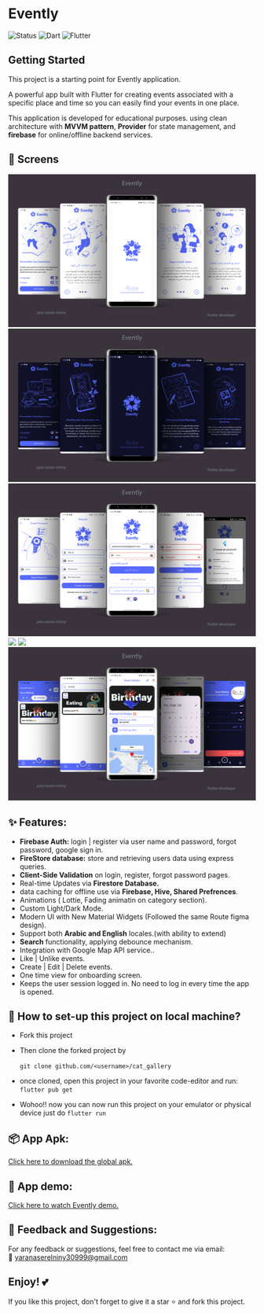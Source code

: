 # Evently

![Status](https://img.shields.io/badge/Status-Active-brightgreen)
![Dart](https://img.shields.io/badge/Dart-100%25-brightgreen)
![Flutter](https://img.shields.io/badge/Flutter-Cross%20Platform-blue)

## Getting Started

This project is a starting point for Evently application.

A powerful app built with Flutter for creating events associated with a specific place and time so you can easily find your events in one place.

This application is developed for educational purposes. using clean architecture with **MVVM pattern**, **Provider** for state management, and **firebase** for online/offline backend services.

## 📸 Screens

 <img src="readme/evently_01.png">

 <img src="readme/evently_02.png">

 <img src="readme/evently_03.png">

 <img src="readme/evently_04.png">

 <img src="readme/evently_05.png">

 <img src="readme/evently_06.png">

## ✨ Features:

- **Firebase Auth:** login | register via user name and password, forgot password, google sign in.
- **FireStore database:** store and retrieving users data using express queries.
- **Client-Side Validation** on login, register, forgot password pages.
- Real-time Updates via **Firestore Database.**
- data caching for offline use via **Firebase, Hive, Shared Prefrences**.
- Animations ( Lottie, Fading animatin on category section).
- Custom Light/Dark Mode.
- Modern UI with New Material Widgets (Followed the same Route figma design).
- Support both **Arabic and English** locales.(with ability to extend)
- **Search** functionality, applying debounce mechanism.
- Integration with Google Map API service..
- Like | Unlike events.
- Create | Edit | Delete events.
- One time view for onboarding screen.
- Keeps the user session logged in. No need to log in every time the app is opened.

## 📐 How to set-up this project on local machine?

- Fork this project

- Then clone the forked project by

  `git clone github.com/<username>/cat_gallery`

- once cloned, open this project in your favorite code-editor and run: `flutter pub get`
- Wohoo!! now you can now run this project on your emulator or physical device just do `flutter run`

## 📦 App Apk:

[Click here to download the global apk.](https://drive.google.com/file/d/1LcPcbKp7D9_BDQjyb0mt9bCkFQqY0aoh/view?usp=sharing)

## 🎥 App demo:

[Click here to watch Evently demo.](https://drive.google.com/file/d/1NeuNrT6vxMPf0fNVrT5Fx7XNE-d6k5Od/view?usp=sharing)

## 💬 Feedback and Suggestions:

For any feedback or suggestions, feel free to contact me via email:  
📧 [yaranaserelniny30999@gmail.com](mailto:yaranaserelniny30999@gmail.com)

## Enjoy! 💕

If you like this project, don't forget to give it a star ⭐ and fork this project.

